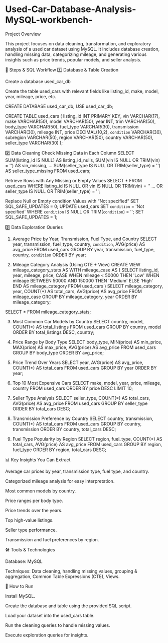 # Used-Car-Database-Analysis-MySQL-workbench-
Project Overview

This project focuses on data cleaning, transformation, and exploratory analysis of a used car dataset using MySQL.
It includes database creation, handling missing data, categorizing mileage, and generating various insights such as price trends, popular models, and seller analysis.

📂 Steps & SQL Workflow
1️⃣ Database & Table Creation

Create a database used_car_db

Create the table used_cars with relevant fields like listing_id, make, model, year, mileage, price, etc.

CREATE DATABASE used_car_db;
USE used_car_db;

CREATE TABLE used_cars (
    listing_id INT PRIMARY KEY,
    vin VARCHAR(17),
    make VARCHAR(50),
    model VARCHAR(50),
    year INT,
    trim VARCHAR(50),
    body_type VARCHAR(50),
    fuel_type VARCHAR(30),
    transmission VARCHAR(30),
    mileage INT,
    price DECIMAL(10,2),
    `condition` VARCHAR(30),
    subregion VARCHAR(50),
    region VARCHAR(50),
    country VARCHAR(50),
    seller_type VARCHAR(30)
);

2️⃣ Data Cleaning
Check Missing Data in Each Column
SELECT
    SUM(listing_id IS NULL) AS listing_id_nulls,
    SUM(vin IS NULL OR TRIM(vin) = '') AS vin_missing,
    ...
    SUM(seller_type IS NULL OR TRIM(seller_type) = '') AS seller_type_missing
FROM used_cars;

Retrieve Rows with Any Missing or Empty Values
SELECT *
FROM used_cars
WHERE listing_id IS NULL
   OR vin IS NULL OR TRIM(vin) = ''
   ...
   OR seller_type IS NULL OR TRIM(seller_type) = '';

Replace Null or Empty condition Values with “Not specified”
SET SQL_SAFE_UPDATES = 0;
UPDATE used_cars
SET `condition` = 'Not specified'
WHERE `condition` IS NULL OR TRIM(`condition`) = '';
SET SQL_SAFE_UPDATES = 1;

3️⃣ Data Exploration Queries
1. Average Price by Year, Transmission, Fuel Type, and Country
SELECT year, transmission, fuel_type, country, `condition`,
       AVG(price) AS avg_price
FROM used_cars
GROUP BY year, transmission, fuel_type, country, `condition`
ORDER BY year;

2. Mileage Category Analysis (Using CTE + View)
CREATE VIEW mileage_category_stats AS
WITH mileage_case AS (
    SELECT 
        listing_id, year, mileage, price,
        CASE 
            WHEN mileage < 50000 THEN 'Low'
            WHEN mileage BETWEEN 50000 AND 150000 THEN 'Medium'
            ELSE 'High'
        END AS mileage_category
    FROM used_cars
)
SELECT mileage_category, year,
       COUNT(*) AS total_cars,
       AVG(price) AS avg_price
FROM mileage_case
GROUP BY mileage_category, year
ORDER BY mileage_category;

SELECT * FROM mileage_category_stats;

3. Most Common Car Models by Country
SELECT country, model, COUNT(*) AS total_listings
FROM used_cars
GROUP BY country, model
ORDER BY total_listings DESC, country;

4. Price Range by Body Type
SELECT body_type,
       MIN(price) AS min_price,
       MAX(price) AS max_price,
       AVG(price) AS avg_price
FROM used_cars
GROUP BY body_type
ORDER BY avg_price;

5. Price Trend Over Years
SELECT year, AVG(price) AS avg_price, COUNT(*) AS total_cars
FROM used_cars
GROUP BY year
ORDER BY year;

6. Top 10 Most Expensive Cars
SELECT make, model, year, price, mileage, country
FROM used_cars
ORDER BY price DESC
LIMIT 10;

7. Seller Type Analysis
SELECT seller_type, COUNT(*) AS total_cars, AVG(price) AS avg_price
FROM used_cars
GROUP BY seller_type
ORDER BY total_cars DESC;

8. Transmission Preference by Country
SELECT country, transmission, COUNT(*) AS total_cars
FROM used_cars
GROUP BY country, transmission
ORDER BY country, total_cars DESC;

9. Fuel Type Popularity by Region
SELECT region, fuel_type, COUNT(*) AS total_cars, AVG(price) AS avg_price
FROM used_cars
GROUP BY region, fuel_type
ORDER BY region, total_cars DESC;

📊 Key Insights You Can Extract

Average car prices by year, transmission type, fuel type, and country.

Categorized mileage analysis for easy interpretation.

Most common models by country.

Price ranges per body type.

Price trends over the years.

Top high-value listings.

Seller type performance.

Transmission and fuel preferences by region.

🛠️ Tools & Technologies

Database: MySQL

Techniques: Data cleaning, handling missing values, grouping & aggregation, Common Table Expressions (CTE), Views.

📌 How to Run

Install MySQL.

Create the database and table using the provided SQL script.

Load your dataset into the used_cars table.

Run the cleaning queries to handle missing values.

Execute exploration queries for insights.

